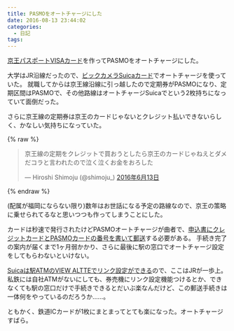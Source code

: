 ```yaml
---
title: PASMOをオートチャージにした
date: 2016-08-13 23:44:02
categories:
  - 日記
tags:
---
```


[京王パスポートVISAカード](http://www.keio-passport.co.jp/make/passport_visa.html)を作ってPASMOをオートチャージにした。

大学はJR沿線だったので、[ビックカメラSuicaカード](https://www.jreast.co.jp/card/first/bic/)でオートチャージを使っていた。
就職してからは京王線沿線に引っ越したので定期券がPASMOになり、定期区間はPASMOで、その他路線はオートチャージSuicaでという2枚持ちになっていて面倒だった。

さらに京王線の定期券は京王のカードじゃないとクレジット払いできないらしく、かなしい気持ちになっていた。

{% raw %}
<blockquote class="twitter-tweet" data-lang="ja"><p lang="ja" dir="ltr">京王線の定期をクレジットで買おうとしたら京王のカードじゃねえとダメだコラと言われたので泣く泣くお金をおろした</p>&mdash; Hiroshi Shimoju (@shimoju_) <a href="https://twitter.com/shimoju_/status/742144683384655872">2016年6月13日</a></blockquote>
<script async src="//platform.twitter.com/widgets.js" charset="utf-8"></script>
{% endraw %}

(配属が福岡にならない限り)数年はお世話になる予定の路線なので、京王の策略に乗せられてるなと思いつつも作ってしまうことにした。

カードは秒速で発行されたけどPASMOオートチャージが曲者で、[申込書にクレジットカードとPASMOカードの番号を書いて郵送](http://www.pasmo.co.jp/use/autocharge/application.html)する必要がある。
手続き完了の案内が届くまで1ヶ月弱かかり、さらに最後に駅の窓口でオートチャージ設定をしてもらわないといけない。

[Suicaは駅ATMのVIEW ALTTEでリンク設定ができる](https://www.jreast.co.jp/card/function/autocharge/use_suica.html)ので、ここはJRが一歩上。
私鉄には自社ATMがないにしても、券売機にリンク設定機能つけるとか、できなくても駅の窓口だけで手続きできるとだいぶ楽なんだけど、この郵送手続きは一体何をやっているのだろうか……。

ともかく、鉄道ICカードが1枚にまとまってとても楽になった。オートチャージすばら。
